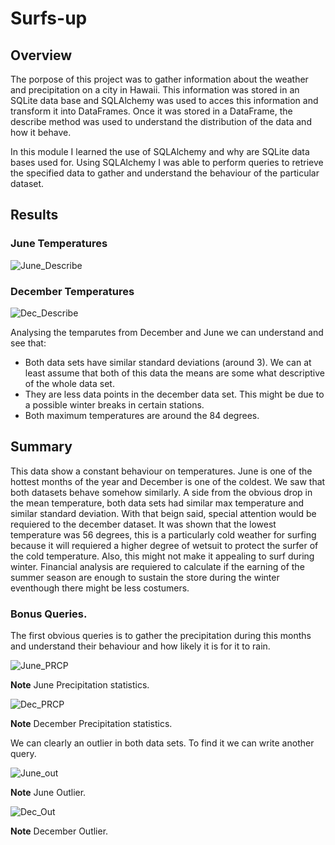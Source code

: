 # Surfs-up

## Overview

The porpose of this project was to gather information about the weather and precipitation on a city in Hawaii. This information was stored in an SQLite data base and SQLAlchemy was used to acces this information and transform it into DataFrames. Once it was stored in a DataFrame, the describe method was used to understand the distribution of the data and how it behave. 

In this module I learned the use of SQLAlchemy and why are SQLite data bases used for. Using SQLAlchemy I was able to perform queries to retrieve the specified data to gather and understand the behaviour of the particular dataset.

## Results

### June Temperatures 

![June_Describe](https://user-images.githubusercontent.com/95836718/156909699-e49b22a2-1760-426b-83df-5dfa817fad72.png)

### December Temperatures

![Dec_Describe](https://user-images.githubusercontent.com/95836718/156909703-fa8a9af8-d4e5-4f9b-83cf-7ed72d3e75d9.png)

Analysing the temparutes from December and June we can understand and see that:
- Both data sets have similar standard deviations (around 3). We can at least assume that both of this data the means are some what descriptive of the whole data set.
- They are less data points in the december data set. This might be due to a possible winter breaks in certain stations.
- Both maximum temperatures are around the 84 degrees.

## Summary

This data show a constant behaviour on temperatures. June is one of the hottest months of the year and December is one of the coldest. We saw that both datasets behave somehow similarly. A side from the obvious drop in the mean temperature, both data sets had similar max temperature and similar standard deviation. With that beign said, special attention would be requiered to the december dataset. It was shown that the lowest temperature was 56 degrees, this is a particularly cold weather for surfing because it will requiered a higher degree of wetsuit to protect the surfer of the cold temperature. Also, this might not make it appealing to surf during winter. Financial analysis are requiered to calculate if the earning of the summer season are enough to sustain the store during the winter eventhough there might be less costumers.

### Bonus Queries.

The first obvious queries is to gather the precipitation during this months and understand their behaviour and how likely it is for it to rain.

![June_PRCP](https://user-images.githubusercontent.com/95836718/156909980-eefe56e4-118d-4b84-b833-107e4551bcf2.png)

**Note** June Precipitation statistics.


![Dec_PRCP](https://user-images.githubusercontent.com/95836718/156909982-55ae221e-7336-4f32-a537-8f930ccb6e9b.png)

**Note** December Precipitation statistics.

We can clearly an outlier in both data sets. To find it we can write another query.

![June_out](https://user-images.githubusercontent.com/95836718/156910006-0e2841eb-696b-4974-9de3-b64474cbca4d.png)

**Note** June Outlier.

![Dec_Out](https://user-images.githubusercontent.com/95836718/156910010-544786cf-c72b-4090-a48d-4978dbab02b5.png)

**Note** December Outlier.
